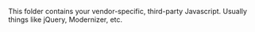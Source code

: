 This folder contains your vendor-specific, third-party Javascript. Usually things like jQuery, Modernizer, etc.
